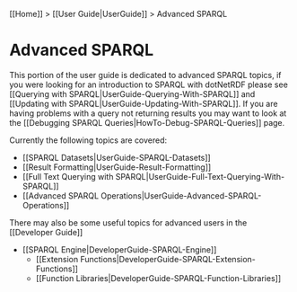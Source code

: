 [[Home]] > [[User Guide|UserGuide]] > Advanced SPARQL

# Advanced SPARQL

This portion of the user guide is dedicated to advanced SPARQL topics, if you were looking for an introduction to SPARQL with dotNetRDF please see [[Querying with SPARQL|UserGuide-Querying-With-SPARQL]] and [[Updating with SPARQL|UserGuide-Updating-With-SPARQL]].  If you are having problems with a query not returning results you may want to look at the [[Debugging SPARQL Queries|HowTo-Debug-SPARQL-Queries]] page.

Currently the following topics are covered:

* [[SPARQL Datasets|UserGuide-SPARQL-Datasets]]
* [[Result Formatting|UserGuide-Result-Formatting]]
* [[Full Text Querying with SPARQL|UserGuide-Full-Text-Querying-With-SPARQL]]
* [[Advanced SPARQL Operations|UserGuide-Advanced-SPARQL-Operations]]

There may also be some useful topics for advanced users in the [[Developer Guide]]

* [[SPARQL Engine|DeveloperGuide-SPARQL-Engine]]
  * [[Extension Functions|DeveloperGuide-SPARQL-Extension-Functions]]
  * [[Function Libraries|DeveloperGuide-SPARQL-Function-Libraries]]